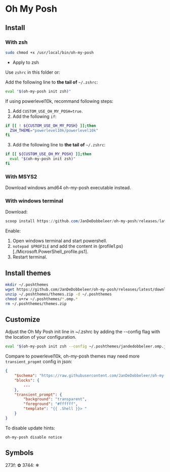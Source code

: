 #  Oh My Posh

## Install

### With zsh

``` bash sudo wget https://github.com/JanDeDobbeleer/oh-my-posh/releases/latest/download/posh-linux-amd64 -O /usr/local/bin/oh-my-posh
sudo chmod +x /usr/local/bin/oh-my-posh
```

* Apply to zsh

Use ``zshrc`` in this folder or:

Add the following line to **the tail of** ``~/.zshrc``:

``` bash
eval "$(oh-my-posh init zsh)"
```

If using powerlevel10k, recommand following steps:

1. Add ``CUSTOM_USE_OH_MY_POSH=true``.
2. Add the following ``if``:
``` bash
if [[ ! ${CUSTOM_USE_OH_MY_POSH} ]];then
  ZSH_THEME="powerlevel10k/powerlevel10k"
fi
```
3. Add the following line to **the tail of** ``~/.zshrc``:
``` bash
if [[ ${CUSTOM_USE_OH_MY_POSH} ]];then
  eval "$(oh-my-posh init zsh)"
fi
```

### With MSYS2

Download windows amd64 oh-my-posh executable instead.

### With windows terminal

Download:

``` powershell
scoop install https://github.com/JanDeDobbeleer/oh-my-posh/releases/latest/download/oh-my-posh.json
```

Enable:

1. Open windows terminal and start powershell.
2. ``notepad $PROFILE`` and add the content in (profile1.ps)[./Microsoft.PowerShell_profile.ps1].
3. Restart terminal.

## Install themes

``` bash
mkdir ~/.poshthemes
wget https://github.com/JanDeDobbeleer/oh-my-posh/releases/latest/download/themes.zip -O ~/.poshthemes/themes.zip
unzip ~/.poshthemes/themes.zip -d ~/.poshthemes
chmod u+rw ~/.poshthemes/*.omp.*
rm ~/.poshthemes/themes.zip
```

## Customize

Adjust the Oh My Posh init line in ~/.zshrc by adding the --config flag with the location of your configuration.

``` bash
eval "$(oh-my-posh init zsh --config ~/.poshthemes/jandedobbeleer.omp.json)"
```

Compare to powerlevel10k, oh-my-posh themes may need more ``transient_propmt`` config in json:

``` json
{
    "$schema": "https://raw.githubusercontent.com/JanDeDobbeleer/oh-my-posh/main/themes/schema.json",
    "blocks": {
        ...
    },
    "transient_prompt": {
        "background": "transparent",
        "foreground": "#ffffff",
        "template": "{{ .Shell }}> "
    }
}
```

To disable update hints:

``` shell
oh-my-posh disable notice
```

## Symbols

273f: ✿
3744: ❄

